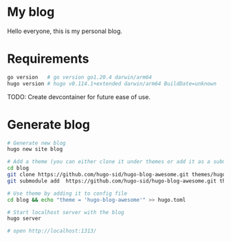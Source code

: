 # My blog

Hello everyone, this is my personal blog.


# Requirements

```bash
go version   # go version go1.20.4 darwin/arm64
hugo version # hugo v0.114.1+extended darwin/arm64 BuildDate=unknown
```

TODO: Create devcontainer for future ease of use.

# Generate blog 

```bash
# Generate new blog
hugo new site blog

# Add a theme (you can either clone it under themes or add it as a submodule)
cd blog
git clone https://github.com/hugo-sid/hugo-blog-awesome.git themes/hugo-blog-awesome
git submodule add  https://github.com/hugo-sid/hugo-blog-awesome.git themes/hugo-blog-awesome

# Use theme by adding it to config file
cd blog && echo "theme = 'hugo-blog-awesome'" >> hugo.toml

# Start localhost server with the blog
hugo server

# open http://localhost:1313/
```
